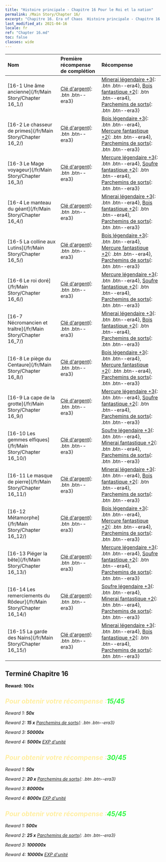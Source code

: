```yaml
---
title: "Histoire principale - Chapitre 16 Pour le Roi et la nation"
permalink: /Main Story/Chapter 16/
excerpt: "Chapitre 16. Era of Chaos  Histoire principale - Chapitre 16. Pour le Roi et la nation"
last_modified_at: 2021-04-16
locale: fr
ref: "Chapter 16.md"
toc: false
classes: wide
---
```


  | Nom |  Première récompense de complétion | Récompense |
  |:------------|:------------|:------------| 
  | [16-1 Une âme ancienne](/fr/Main Story/Chapter 16_1/) | [Clé d'argent](/fr/Items/con_693/){: .btn .btn--era3} | [Minerai légendaire +3](/fr/Items/mat_54/){: .btn .btn--era4}, [Bois fantastique +2](/fr/Items/mat_48/){: .btn .btn--era4}, [Parchemins de sorts](/fr/Items/con_694/){: .btn .btn--era3} |
  | [16-2 Le chasseur de primes](/fr/Main Story/Chapter 16_2/) | [Clé d'argent](/fr/Items/con_693/){: .btn .btn--era3} | [Bois légendaire +3](/fr/Items/mat_55/){: .btn .btn--era4}, [Mercure fantastique +2](/fr/Items/mat_49/){: .btn .btn--era4}, [Parchemins de sorts](/fr/Items/con_694/){: .btn .btn--era3} |
  | [16-3 Le Mage voyageur](/fr/Main Story/Chapter 16_3/) | [Clé d'argent](/fr/Items/con_693/){: .btn .btn--era3} | [Mercure légendaire +3](/fr/Items/mat_56/){: .btn .btn--era4}, [Soufre fantastique +2](/fr/Items/mat_50/){: .btn .btn--era4}, [Parchemins de sorts](/fr/Items/con_694/){: .btn .btn--era3} |
  | [16-4 Le manteau du géant](/fr/Main Story/Chapter 16_4/) | [Clé d'argent](/fr/Items/con_693/){: .btn .btn--era3} | [Minerai légendaire +3](/fr/Items/mat_54/){: .btn .btn--era4}, [Bois fantastique +2](/fr/Items/mat_48/){: .btn .btn--era4}, [Parchemins de sorts](/fr/Items/con_694/){: .btn .btn--era3} |
  | [16-5 La colline aux Lutins](/fr/Main Story/Chapter 16_5/) | [Clé d'argent](/fr/Items/con_693/){: .btn .btn--era3} | [Bois légendaire +3](/fr/Items/mat_55/){: .btn .btn--era4}, [Mercure fantastique +2](/fr/Items/mat_49/){: .btn .btn--era4}, [Parchemins de sorts](/fr/Items/con_694/){: .btn .btn--era3} |
  | [16-6 Le roi doré](/fr/Main Story/Chapter 16_6/) | [Clé d'argent](/fr/Items/con_693/){: .btn .btn--era3} | [Mercure légendaire +3](/fr/Items/mat_56/){: .btn .btn--era4}, [Soufre fantastique +2](/fr/Items/mat_50/){: .btn .btn--era4}, [Parchemins de sorts](/fr/Items/con_694/){: .btn .btn--era3} |
  | [16-7 Nécromancien et traître](/fr/Main Story/Chapter 16_7/) | [Clé d'argent](/fr/Items/con_693/){: .btn .btn--era3} | [Minerai légendaire +3](/fr/Items/mat_54/){: .btn .btn--era4}, [Bois fantastique +2](/fr/Items/mat_48/){: .btn .btn--era4}, [Parchemins de sorts](/fr/Items/con_694/){: .btn .btn--era3} |
  | [16-8 Le piège du Centaure](/fr/Main Story/Chapter 16_8/) | [Clé d'argent](/fr/Items/con_693/){: .btn .btn--era3} | [Bois légendaire +3](/fr/Items/mat_55/){: .btn .btn--era4}, [Mercure fantastique +2](/fr/Items/mat_49/){: .btn .btn--era4}, [Parchemins de sorts](/fr/Items/con_694/){: .btn .btn--era3} |
  | [16-9 La cape de la grotte](/fr/Main Story/Chapter 16_9/) | [Clé d'argent](/fr/Items/con_693/){: .btn .btn--era3} | [Mercure légendaire +3](/fr/Items/mat_56/){: .btn .btn--era4}, [Soufre fantastique +2](/fr/Items/mat_50/){: .btn .btn--era4}, [Parchemins de sorts](/fr/Items/con_694/){: .btn .btn--era3} |
  | [16-10 Les gemmes elfiques](/fr/Main Story/Chapter 16_10/) | [Clé d'argent](/fr/Items/con_693/){: .btn .btn--era3} | [Soufre légendaire +3](/fr/Items/mat_57/){: .btn .btn--era4}, [Minerai fantastique +2](/fr/Items/mat_47/){: .btn .btn--era4}, [Parchemins de sorts](/fr/Items/con_694/){: .btn .btn--era3} |
  | [16-11 Le masque de pierre](/fr/Main Story/Chapter 16_11/) | [Clé d'argent](/fr/Items/con_693/){: .btn .btn--era3} | [Minerai légendaire +3](/fr/Items/mat_54/){: .btn .btn--era4}, [Bois fantastique +2](/fr/Items/mat_48/){: .btn .btn--era4}, [Parchemins de sorts](/fr/Items/con_694/){: .btn .btn--era3} |
  | [16-12 Métamorphe](/fr/Main Story/Chapter 16_12/) | [Clé d'argent](/fr/Items/con_693/){: .btn .btn--era3} | [Bois légendaire +3](/fr/Items/mat_55/){: .btn .btn--era4}, [Mercure fantastique +2](/fr/Items/mat_49/){: .btn .btn--era4}, [Parchemins de sorts](/fr/Items/con_694/){: .btn .btn--era3} |
  | [16-13 Piéger la bête](/fr/Main Story/Chapter 16_13/) | [Clé d'argent](/fr/Items/con_693/){: .btn .btn--era3} | [Mercure légendaire +3](/fr/Items/mat_56/){: .btn .btn--era4}, [Soufre fantastique +2](/fr/Items/mat_50/){: .btn .btn--era4}, [Parchemins de sorts](/fr/Items/con_694/){: .btn .btn--era3} |
  | [16-14 Les remerciements du Rôdeur](/fr/Main Story/Chapter 16_14/) | [Clé d'argent](/fr/Items/con_693/){: .btn .btn--era3} | [Soufre légendaire +3](/fr/Items/mat_57/){: .btn .btn--era4}, [Minerai fantastique +2](/fr/Items/mat_47/){: .btn .btn--era4}, [Parchemins de sorts](/fr/Items/con_694/){: .btn .btn--era3} |
  | [16-15 La garde des Nains](/fr/Main Story/Chapter 16_15/) | [Clé d'argent](/fr/Items/con_693/){: .btn .btn--era3} | [Minerai légendaire +3](/fr/Items/mat_54/){: .btn .btn--era4}, [Bois fantastique +2](/fr/Items/mat_48/){: .btn .btn--era4}, [Parchemins de sorts](/fr/Items/con_694/){: .btn .btn--era3} |


## Terminé Chapitre 16

 **Reward:**  **100x** <i class="fas fa-gem"/>



## <span style="color: #ffeea0">Pour obtenir votre récompense :</span><span style="color: #27f73a">15/45</span>

 Reward 1:  **50x** <i class="fas fa-gem"/>

 Reward 2: **15 x** [Parchemins de sorts](/fr/Items/con_694/){: .btn .btn--era3}

 Reward 3:  **50000x** <i class="fas fa-coins"/>

 Reward 4:  **5000x** [EXP d'unité](/fr/Items/con_902/)



## <span style="color: #ffeea0">Pour obtenir votre récompense :</span><span style="color: #27f73a">30/45</span>

 Reward 1:  **50x** <i class="fas fa-gem"/>

 Reward 2: **20 x** [Parchemins de sorts](/fr/Items/con_694/){: .btn .btn--era3}

 Reward 3:  **80000x** <i class="fas fa-coins"/>

 Reward 4:  **8000x** [EXP d'unité](/fr/Items/con_902/)



## <span style="color: #ffeea0">Pour obtenir votre récompense :</span><span style="color: #27f73a">45/45</span>

 Reward 1:  **500x** <i class="fas fa-gem"/>

 Reward 2: **25 x** [Parchemins de sorts](/fr/Items/con_694/){: .btn .btn--era3}

 Reward 3:  **100000x** <i class="fas fa-coins"/>

 Reward 4:  **10000x** [EXP d'unité](/fr/Items/con_902/)

